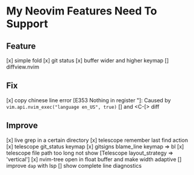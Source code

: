 # My Neovim Features Need To Support

## Feature

[x] simple fold
[x] git status
[x] buffer wider and higher keymap
[] diffview.nvim

## Fix

[x] copy chinese line error [E353 Nothing in register "]: Caused by `vim.api.nvim_exec("language en_US", true)`
[] <Esc> and <C-[> diff

## Improve

[x] live grep in a certain directory
[x] telescope remember last find action
[x] telescope git_status keymap
[x] gitsigns blame_line keymap => <leader>bl
[x] telescope file path too long not show [Telescope layout_strategy => 'vertical']
[x] nvim-tree open in float buffer and make width adaptive
[] improve `dap` with lsp
[] show complete line diagnostics
